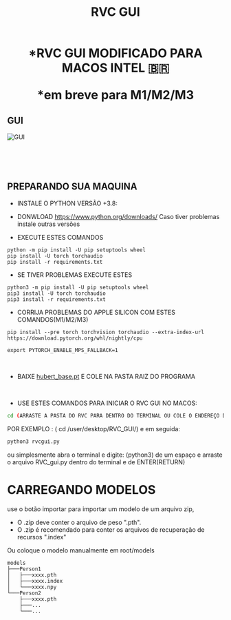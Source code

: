 <div align="center">

<h1>RVC GUI<br><br>
  
*RVC GUI MODIFICADO PARA MACOS INTEL 🇧🇷

*em breve para M1/M2/M3
  <br>

  

</div>

  

 

  
## GUI

![GUI](https://github.com/Tiger14n/RVC-GUI/raw/main/docs/GUI.JPG)
 <br><br>
  
<br><br>
## PREPARANDO SUA MAQUINA


* INSTALE O PYTHON VERSÃO +3.8:
* DONWLOAD https://www.python.org/downloads/
  Caso tiver problemas instale outras versões

* EXECUTE ESTES COMANDOS

```
python -m pip install -U pip setuptools wheel
pip install -U torch torchaudio 
pip install -r requirements.txt
```

* SE TIVER PROBLEMAS EXECUTE ESTES
```
python3 -m pip install -U pip setuptools wheel
pip3 install -U torch torchaudio 
pip3 install -r requirements.txt
```

* CORRIJA PROBLEMAS DO APPLE SILICON COM ESTES COMANDOS(M1/M2/M3)
```
pip install --pre torch torchvision torchaudio --extra-index-url https://download.pytorch.org/whl/nightly/cpu

export PYTORCH_ENABLE_MPS_FALLBACK=1
```
<br>

* BAIXE [hubert_base.pt](https://huggingface.co/lj1995/VoiceConversionWebUI/resolve/main/hubert_base.pt/) E COLE NA PASTA RAIZ DO PROGRAMA

<br>
 
* USE ESTES COMANDOS PARA INICIAR O RVC GUI NO MACOS:
```bash
cd (ARRASTE A PASTA DO RVC PARA DENTRO DO TERMINAL OU COLE O ENDEREÇO DA LOCALIZAÇÃO DA PASTA)
```
 POR EXEMPLO : ( cd /user/desktop/RVC_GUI/) e em seguida:
```bash
python3 rvcgui.py
```
ou simplesmente abra o terminal e digite: (python3)  de um espaço e arraste o arquivo RVC_gui.py dentro do terminal e de ENTER(RETURN)

# CARREGANDO MODELOS
use o botão importar para importar um modelo de um arquivo zip,
* O .zip deve conter o arquivo de peso ".pth".
* O .zip é recomendado para conter os arquivos de recuperação de recursos ".index"

Ou coloque o modelo manualmente em root/models
```
models
├───Person1
│   ├───xxxx.pth
│   ├───xxxx.index
│   └───xxxx.npy
└───Person2
    ├───xxxx.pth
    ├───...
    └───...
````
<br>

